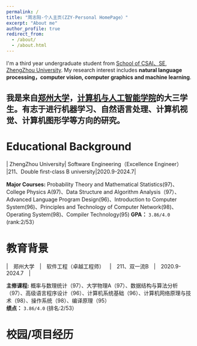 ```yaml
---
permalink: /
title: "周志阳-个人主页(ZZY-Personal HomePage）"
excerpt: "About me"
author_profile: true
redirect_from: 
  - /about/
  - /about.html
---
```

I'm a third year undergraduate student from [School of CSAI、SE](http://www7.zzu.edu.cn/csai/), [ZhengZhou University](http://www.zzu.edu.cn/). My research interest includes **natural language processing，computer vision, computer graphics and machine learning**.    

我是来自[郑州大学](http://www.zzu.edu.cn/)，[计算机与人工智能学院](http://www7.zzu.edu.cn/csai/)的大三学生。有志于进行**机器学习、自然语言处理、计算机视觉、计算机图形学**等方向的研究。
--- 


Educational Background
======
| ZhengZhou University| Software Engineering（Excellence Engineer） |211、Double first-class B university|2020.9-2024.7| 

**Major Courses:** Probability Theory and Mathematical Statistics(97)、College Physics A(97)、Data Structure and Algorithm Analysis（97）、Advanced Language Program Design(96)、Introduction to Computer System(96)、Principles and Technology of Computer Network(98)、	Operating System(98)、Compiler Technology(95) 
**GPA：** `3.86/4.0`  (rank:2/53）  

教育背景
======
|&emsp;郑州大学&emsp;|&emsp;软件工程（卓越工程师）&emsp;|&emsp;211、双一流B&emsp;|&emsp;2020.9-2024.7&emsp;| 

**主修课程:** 概率与数理统计（97）、大学物理A（97）、数据结构与算法分析（97）、高级语言程序设计（96）、计算机系统基础（96）、计算机网络原理与技术（98）、操作系统（98）、编译原理（95）  
**绩点：** `3.86/4.0`  (排名:2/53）  

校园/项目经历
======



